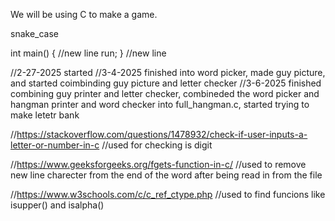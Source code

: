 We will be using C to make a game.


snake_case

int main()
{ //new line
  run;
}  //new line


//2-27-2025 started
//3-4-2025 finished into word picker, made guy picture, and started coimbinding guy picture and letter checker 
//3-6-2025 finished combining guy printer and letter checker, combineded the word picker and hangman printer and word checker into full_hangman.c, started trying to make letetr bank


//https://stackoverflow.com/questions/1478932/check-if-user-inputs-a-letter-or-number-in-c 
//used for checking is digit

//https://www.geeksforgeeks.org/fgets-function-in-c/ 
//used to remove new line charecter from the end of the word after being read in from the file

//https://www.w3schools.com/c/c_ref_ctype.php 
//used to find funcions like isupper() and isalpha()


